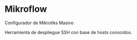 # Mikroflow
Configurador de Mikrotiks Masivo

Herramienta de despliegue SSH con base de hosts conocidos.
